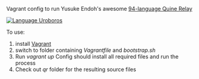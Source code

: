 
Vagrant config to run Yusuke Endoh's awesome [94-language Quine Relay](https://github.com/mame/quine-relay)

[![Language Uroboros](https://raw.github.com/mame/quine-relay/master/langs.png)](https://github.com/mame/quine-relay)

To use:

1. install [Vagrant](http://www.vagrantup.com/)
2. switch to folder containing *Vagrantfile* and *bootstrap.sh*
3. Run *vagrant up* Config should install all required files and run the process
4. Check out *qr* folder for the resulting source files
